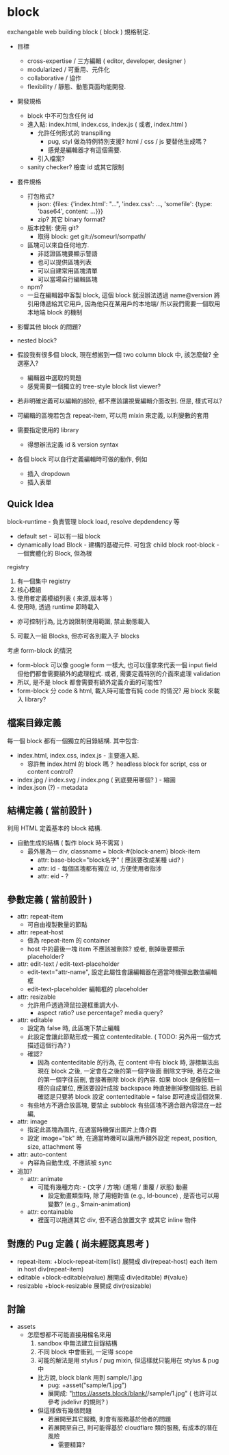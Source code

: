 # block

exchangable web building block ( block ) 規格制定.

 * 目標
   - cross-expertise / 三方編輯 ( editor, developer, designer )
   - modularized / 可重用、元件化
   - collaborative / 協作
   - flexibility / 靜態、動態頁面均能開發.

 * 開發規格
   * block 中不可包含任何 id
   * 進入點: index.html, index.css, index.js ( 或者, index.html )
     - 允許任何形式的 transpiling
       - pug, styl 做為特例特別支援? html / css / js 要替他生成嗎？
       - 感覺是編輯器才有這個需要.
     - 引入檔案?
   * sanity checker? 檢查 id 或其它限制

 * 套件規格
   * 打包格式?
     - json: {files: {'index.html': "...", 'index.css': ..., 'somefile': {type: 'base64', content: ...}}}
     - zip? 其它 binary format?
   * 版本控制: 使用 git?
     - 取得 block: get git://someurl/sompath/
   * 區塊可以來自任何地方. 
     - 非認證區塊要顯示警語
     - 也可以提供區塊列表
     - 可以自建常用區塊清單
     - 可以當場自行編輯區塊
   * npm?
   * 一旦在編輯器中客製 block, 這個 block 就沒辦法透過 name@version 將引用傳遞給其它用戶, 因為他只在某用戶的本地端/
     所以我們需要一個取用本地端 block 的機制

 * 影響其他 block 的問題?
 * nested block?
 * 假設我有很多個 block, 現在想搬到一個 two column block 中, 該怎麼做? 全選塞入?
   - 編輯器中選取的問題
   - 感覺需要一個獨立的 tree-style block list viewer?

 * 若非明確定義可以編輯的部份, 都不應該讓視覺編輯介面改到. 但是, 樣式可以?
 * 可編輯的區塊若包含 repeat-item, 可以用 mixin 來定義, 以利變數的套用
 * 需要指定使用的 library
   - 得想辦法定義 id & version syntax
 * 各個 block 可以自行定義編輯時可做的動作, 例如
   - 插入 dropdown
   - 插入表單


## Quick Idea

block-runtime - 負責管理 block load, resolve depdendency 等
 - default set - 可以有一組 block
 - dynamically load
Block - 建構的基礎元件. 可包含 child block
root-block - 一個實體化的 Block, 但為根

registry
1. 有一個集中 registry
2. 核心模組
3. 使用者定義模組列表 ( 來源,版本等 )
4. 使用時, 透過 runtime 即時載入
  - 亦可控制行為, 比方說限制使用範圍, 禁止動態載入
5. 可載入一組 Blocks, 但亦可各別載入子 blocks

考慮 form-block 的情況
 - form-block 可以像 google form 一樣大, 也可以僅拿來代表一個 input field
   但他們都會需要額外的處理程式. 或者, 需要定義特別的介面來處理 validation
 - 所以, 是不是 block 都會需要有額外定義介面的可能性?
 - form-block 分 code & html, 載入時可能會有純 code 的情況?
   用 block 來載入 library?

## 檔案目錄定義

每一個 block 都有一個獨立的目錄結構. 其中包含:

 * index.html, index.css, index.js - 主要進入點.
   - 容許無 index.html 的 block 嗎？ headless block for script, css or content control?
 * index.jpg / index.svg / index.png ( 到底要用哪個? ) - 縮圖
 * index.json (?) - metadata


## 結構定義 ( 當前設計 )
 
利用 HTML 定義基本的 block 結構.

 * 自動生成的結構 ( 製作 block 時不需寫 )
   * 最外層為一 div, classname = block-#{block-anem} block-item
     - attr: base-block="block名字" ( 應該要改成某種 uid? )
     - attr: id - 每個區塊都有獨立 id, 方便使用者指涉
     - attr: eid - ?


## 參數定義 ( 當前設計 )

 * attr: repeat-item
   - 可自由複製數量的節點
 * attr: repeat-host
   - 做為 repeat-item 的 container
   - host 中的最後一塊 item 不應該被刪除? 或者, 刪掉後要顯示 placeholder?
 * attr: edit-text / edit-text-placeholder
   - edit-text="attr-name", 設定此屬性會讓編輯器在適當時機彈出數值編輯框
   - edit-text-placeholder 編輯框的 placeholder
 * attr: resizable
   - 允許用戶透過滑鼠拉邊框重調大小.
     - aspect ratio? use percentage? media query?
 * attr: editable
   - 設定為 false 時, 此區塊下禁止編輯
   - 此設定會讓此節點形成一獨立 contenteditable. ( TODO: 另外用一個方式描述這個行為? )
   * 確認?
     - 因為 contenteditable 的行為, 在 content 中有 block 時, 游標無法出現在 block 之後, 一定會在之後的第一個字後面
       刪除文字時, 若在之後的第一個字往前刪, 會接著刪除 block 的內容. 
       如果 block 是像按鈕一樣的自成單位, 應該要設計成按 backspace 時直接刪掉整個按鈕.
       目前確認是只要將 block 設定 contenteditable = false 即可達成這個效果.
   * 有些地方不適合放區塊, 要禁止 subblock
有些區塊不適合跟內容混在一起編, 
 * attr: image
   - 指定此區塊為圖片, 在適當時機彈出圖片上傳介面
   - 設定 image="bk" 時, 在適當時機可以讓用戶額外設定 repeat, position, size, attachment 等
 * attr: auto-content
   - 內容為自動生成, 不應該被 sync
 * 追加?
   - attr: animate
     - 可能有幾種方向: - (文字 / 方塊) (進場 / 重覆 / 狀態) 動畫
       - 設定動畫類型時, 除了用絕對值 (e.g., ld-bounce) , 是否也可以用變數? (e.g., $main-animation)
   - attr: containable
     - 裡面可以拖進其它 div, 但不適合放置文字 或其它 inline 物件


## 對應的 Pug 定義 ( 尚未經認真思考 )
 * repeat-item:
   +block-repeat-item(list)
   展開成
   div(repeat-host)
     each item in host
       div(repeat-item)
 * editable
   +block-editable(value)
   展開成
   div(editable) #{value}
 * resizable
   +block-resizable
   展開成
   div(resizable)

## 討論

 * assets
   - 怎麼想都不可能直接用檔名來用
     1. sandbox 中無法建立目錄結構
     2. 不同 block 中會衝到, 一定得 scope
     3. 可能的解法是用 stylus / pug mixin, 但這樣就只能用在 stylus & pug 中
       - 比方說, block blank 用到 sample/1.jpg
         - pug: 
           +asset("sample/1.jpg")
         - 展開成:
           "https://assets.block/blank/<version>/sample/1.jpg"
           ( 也許可以參考 jsdelivr 的規則? )
       - 但這樣做有幾個問題
         - 若展開至其它服務, 則會有服務基於他者的問題
         - 若展開至自己, 則可能得基於 cloudflare 類的服務, 有成本的潛在風險
           - 需要精算?

